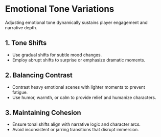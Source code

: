 # Emotional Tone Variations

Adjusting emotional tone dynamically sustains player engagement and narrative depth.

## 1. Tone Shifts

- Use gradual shifts for subtle mood changes.  
- Employ abrupt shifts to surprise or emphasize dramatic moments.

## 2. Balancing Contrast

- Contrast heavy emotional scenes with lighter moments to prevent fatigue.  
- Use humor, warmth, or calm to provide relief and humanize characters.

## 3. Maintaining Cohesion

- Ensure tonal shifts align with narrative logic and character arcs.  
- Avoid inconsistent or jarring transitions that disrupt immersion.
